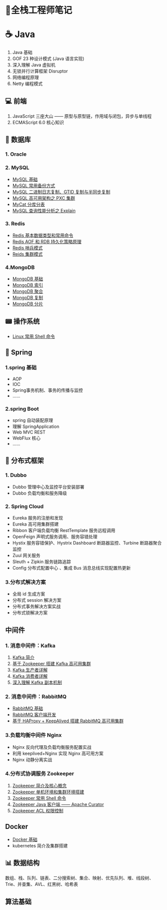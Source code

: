 #  :memo:全栈工程师笔记 

# :coffee: Java

1. Java 基础
2. GOF 23 种设计模式 (Java 语言实现)
3. 深入理解 Java 虚拟机
4. 无锁并行计算框架 Disruptor
6. 网络编程原理
6. Netty 编程模式

## 💻 前端

1. JavaScript 三座大山 —— 原型与原型链，作用域与闭包，异步与单线程
2. ECMAScript 6.0 核心知识

## 💾 数据库

### 1. Oracle



### 2. MySQL

+ [MySQL 基础](https://github.com/heibaiying/Full-Stack-Notes/blob/master/notes/MySQL_基础.md)
+ [MySQL 常用备份方式](https://github.com/heibaiying/Full-Stack-Notes/blob/master/notes/MySQL_备份.md)
+ [MySQL 二进制日志复制、GTID 复制与半同步复制](https://github.com/heibaiying/Full-Stack-Notes/blob/master/notes/MySQL_复制.md)
+ [MySQL 高可用架构之 PXC 集群](https://github.com/heibaiying/Full-Stack-Notes/blob/master/notes/MySQL_PXC集群.md)
+ [MyCat 分库分表](https://github.com/heibaiying/Full-Stack-Notes/blob/master/notes/MySQL_分库分表.md)
+ [MySQL 查询性能分析之 Explain](https://github.com/heibaiying/Full-Stack-Notes/blob/master/notes/MySQL_EXPLAIN.md)

### 3. Redis

+ [Redis 基本数据类型和常用命令](https://github.com/heibaiying/Full-Stack-Notes/blob/master/notes/Redis_数据类型和常用命令.md)
+ [Redis AOF 和 RDB 持久化策略原理](https://github.com/heibaiying/Full-Stack-Notes/blob/master/notes/Redis_持久化.md)
+ [Redis 哨兵模式](https://github.com/heibaiying/Full-Stack-Notes/blob/master/notes/Redis_哨兵模式.md)
+ [Reids 集群模式](https://github.com/heibaiying/Full-Stack-Notes/blob/master/notes/Redis_集群模式.md)

### 4.MongoDB

+ [MongoDB 基础](https://github.com/heibaiying/Full-Stack-Notes/blob/master/notes/MongoDB_基础.md)
+ [MongoDB 索引](https://github.com/heibaiying/Full-Stack-Notes/blob/master/notes/MongoDB_索引.md)
+ [MongoDB 聚合](https://github.com/heibaiying/Full-Stack-Notes/blob/master/notes/MongoDB_聚合.md)
+ [MongoDB 复制](https://github.com/heibaiying/Full-Stack-Notes/blob/master/notes/MongoDB_复制.md)
+ [MongoDB 分片](https://github.com/heibaiying/Full-Stack-Notes/blob/master/notes/MongoDB_分片.md)

## 📟 操作系统

+ [Linux 常用 Shell 命令](https://github.com/heibaiying/Full-Stack-Notes/blob/master/notes/Linux_常用Shell命令.md)



## 🌳 Spring

### 1.spring 基础

+ AOP
+ IOC
+ Spring事务机制、事务的传播与监控
+ ......

### 2.spring Boot

+ spring 自动装配原理
+ 理解 SpringApplication 
+ Web MVC REST 
+ WebFlux 核心
+ ......

## 🚀 分布式框架

### 1. Dubbo 

+ Dubbo 管理中心及监控平台安装部署
+ Dubbo 负载均衡和服务降级

### 2. Spring Cloud

- Eureka 服务的注册和发现
- Eureka 高可用集群搭建
- Ribbon 客户端负载均衡 RestTemplate 服务远程调用
- OpenFeign 声明式服务调用、服务容错处理
- Hystix 服务容错保护、Hystrix Dashboard 断路器监控、Turbine 断路器聚合监控
- Zuul 网关服务
- Sleuth + Zipkin 服务链路追踪
- Config 分布式配置中心 、集成 Bus 消息总线实现配置热更新

### 3.分布式解决方案

+ 全局 id 生成方案
+ 分布式 session 解决方案
+ 分布式事务解决方案实战
+ 分布式锁解决方案


## 中间件

### 1. 消息中间件：Kafka

1. [Kafka 简介](https://github.com/heibaiying/BigData-Notes/blob/master/notes/Kafka简介.md)
2. [基于 Zookeeper 搭建 Kafka 高可用集群](https://github.com/heibaiying/BigData-Notes/blob/master/notes/installation/基于Zookeeper搭建Kafka高可用集群.md)
3. [Kafka 生产者详解](https://github.com/heibaiying/BigData-Notes/blob/master/notes/Kafka生产者详解.md)
4. [Kafka 消费者详解](https://github.com/heibaiying/BigData-Notes/blob/master/notes/Kafka消费者详解.md)
5. [深入理解 Kafka 副本机制](https://github.com/heibaiying/BigData-Notes/blob/master/notes/Kafka深入理解分区副本机制.md)

### 2. 消息中间件：RabbitMQ

- [RabbitMQ 基础](https://github.com/heibaiying/Full-Stack-Notes/blob/master/notes/RabbitMQ_基础.md)
- [RabbitMQ 客户端开发](https://github.com/heibaiying/Full-Stack-Notes/blob/master/notes/RabbitMQ_客客户端开发.md)
- [基于 HAProxy + KeepAlived 搭建 RabbitMQ 高可用集群](https://github.com/heibaiying/Full-Stack-Notes/blob/master/notes/RabbitMQ_高可用集群架构.md)

### 3.负载均衡中间件 Nginx

- Nginx 反向代理及负载均衡服务配置实战
- 利用 keeplived+Nginx 实现 Nginx 高可用方案
- Nginx 动静分离实战

### 4.分布式协调服务 Zookeeper 

1. [Zookeeper 简介及核心概念](https://github.com/heibaiying/BigData-Notes/blob/master/notes/Zookeeper简介及核心概念.md)
2. [Zookeeper 单机环境和集群环境搭建](https://github.com/heibaiying/BigData-Notes/blob/master/notes/installation/Zookeeper单机环境和集群环境搭建.md) 
3. [Zookeeper 常用 Shell 命令](https://github.com/heibaiying/BigData-Notes/blob/master/notes/Zookeeper常用Shell命令.md)
4. [Zookeeper Java 客户端 —— Apache Curator](https://github.com/heibaiying/BigData-Notes/blob/master/notes/Zookeeper_Java客户端Curator.md)
5. [Zookeeper  ACL 权限控制](https://github.com/heibaiying/BigData-Notes/blob/master/notes/Zookeeper_ACL权限控制.md)

## Docker

- [Docker 基础](https://github.com/heibaiying/Full-Stack-Notes/blob/master/notes/Docker_基础.md)
- kubernetes  简介及集群搭建



## 📊 数据结构

数组、栈、队列、链表、二分搜索树、集合、映射、优先队列、堆、线段树、Trie、并查集、AVL、红黑树、哈希表



## 算法基础
